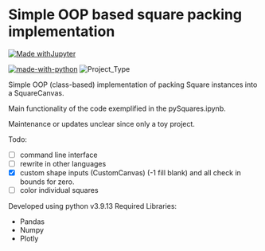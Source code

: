 # Simple OOP based square packing implementation
[![Made withJupyter](https://img.shields.io/badge/Made%20with-Jupyter-orange?style=for-the-badge&logo=Jupyter)](https://jupyter.org/try)

[![made-with-python](https://img.shields.io/badge/Made%20with-Python-1f425f.svg)](https://www.python.org/)
![Project_Type](https://img.shields.io/badge/project%20type-toy-blue)

Simple OOP (class-based) implementation of packing Square instances into a SquareCanvas.

Main functionality of the code exemplified in the pySquares.ipynb. 

Maintenance or updates unclear since only a toy project.

Todo:
- [ ] command line interface
- [ ] rewrite in other languages
- [x] custom shape inputs (CustomCanvas) (-1 fill blank) and all check in bounds for zero.
- [ ] color individual squares

Developed using python v3.9.13
Required Libraries:
- Pandas 
- Numpy
- Plotly